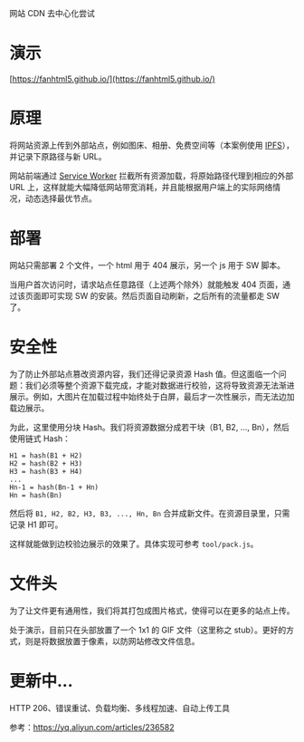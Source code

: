 网站 CDN 去中心化尝试

# 演示

[https://fanhtml5.github.io/](https://fanhtml5.github.io/)


# 原理

将网站资源上传到外部站点，例如图床、相册、免费空间等（本案例使用 [IPFS](https://ipfs.io)），并记录下原路径与新 URL。

网站前端通过 [Service Worker](https://developer.mozilla.org/zh-CN/docs/Web/API/Service_Worker_API) 拦截所有资源加载，将原始路径代理到相应的外部 URL 上，这样就能大幅降低网站带宽消耗，并且能根据用户端上的实际网络情况，动态选择最优节点。


# 部署

网站只需部署 2 个文件，一个 html 用于 404 展示，另一个 js 用于 SW 脚本。

当用户首次访问时，请求站点任意路径（上述两个除外）就能触发 404 页面，通过该页面即可实现 SW 的安装。然后页面自动刷新，之后所有的流量都走 SW 了。


# 安全性

为了防止外部站点篡改资源内容，我们还得记录资源 Hash 值。但这面临一个问题：我们必须等整个资源下载完成，才能对数据进行校验，这将导致资源无法渐进展示。例如，大图片在加载过程中始终处于白屏，最后才一次性展示，而无法边加载边展示。

为此，这里使用分块 Hash。我们将资源数据分成若干块（B1, B2, ..., Bn），然后使用链式 Hash：

```
H1 = hash(B1 + H2)
H2 = hash(B2 + H3)
H3 = hash(B3 + H4)
...
Hn-1 = hash(Bn-1 + Hn)
Hn = hash(Bn)
```

然后将 `B1, H2, B2, H3, B3, ..., Hn, Bn` 合并成新文件。在资源目录里，只需记录 H1 即可。

这样就能做到边校验边展示的效果了。具体实现可参考 `tool/pack.js`。


# 文件头

为了让文件更有通用性，我们将其打包成图片格式，使得可以在更多的站点上传。

处于演示，目前只在头部放置了一个 1x1 的 GIF 文件（这里称之 stub）。更好的方式，则是将数据放置于像素，以防网站修改文件信息。


# 更新中...

HTTP 206、错误重试、负载均衡、多线程加速、自动上传工具

参考：https://yq.aliyun.com/articles/236582
